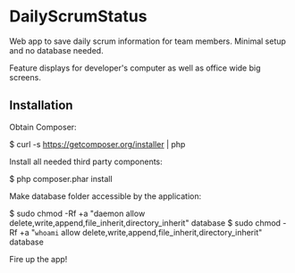 DailyScrumStatus
================

Web app to save daily scrum information for team members. Minimal setup and no database needed.

Feature displays for developer's computer as well as office wide big screens.

## Installation

Obtain Composer:

$ curl -s https://getcomposer.org/installer | php

Install all needed third party components:

$ php composer.phar install

Make database folder accessible by the application:

$ sudo chmod -Rf +a "daemon allow delete,write,append,file_inherit,directory_inherit" database
$ sudo chmod -Rf +a "`whoami` allow delete,write,append,file_inherit,directory_inherit" database

Fire up the app!
